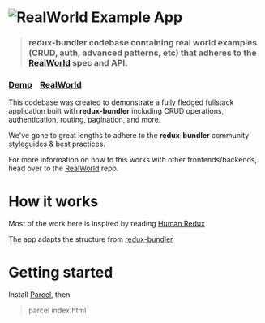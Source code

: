 # ![RealWorld Example App](logo.png)

> ### redux-bundler codebase containing real world examples (CRUD, auth, advanced patterns, etc) that adheres to the [RealWorld](https://github.com/gothinkster/realworld) spec and API.


### [Demo](https://github.com/gothinkster/realworld)&nbsp;&nbsp;&nbsp;&nbsp;[RealWorld](https://github.com/gothinkster/realworld)


This codebase was created to demonstrate a fully fledged fullstack application built with **redux-bundler** including CRUD operations, authentication, routing, pagination, and more.

We've gone to great lengths to adhere to the **redux-bundler** community styleguides & best practices.

For more information on how to this works with other frontends/backends, head over to the [RealWorld](https://github.com/gothinkster/realworld) repo.


# How it works

Most of the work here is inspired by reading [Human Redux](https://read.reduxbook.com/)

The app adapts the structure from [redux-bundler](https://reduxbundler.com/)

# Getting started
Install [Parcel](https://parceljs.org/), then
> parcel index.html

